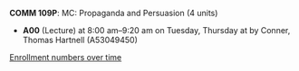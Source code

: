 **COMM 109P**: MC: Propaganda and Persuasion (4 units)

- **A00** (Lecture) at 8:00 am–9:20 am on Tuesday, Thursday at   by Conner, Thomas Hartnell (A53049450)

[Enrollment numbers over time](./COMM109P.tsv)

